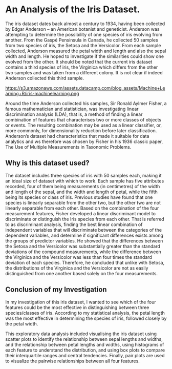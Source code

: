 # An Analysis of the Iris Dataset.

The iris dataset dates back almost a century to 1934, having been collected by Edgar Anderson – an American botanist and geneticist. Anderson was attempting to determine the possibility of one species of iris evolving from another. From the Gaspé Pensinsula in Canada, he collected 50 samples from two species of iris, the Setosa and the Versicolor. From each sample collected, Anderson measured the petal width and length and also the sepal width and length. He hoped to investigate if the similarities could show one evolved from the other. It should be noted that the current iris dataset contains a third species of iris, the Virginica which differs from the other two samples and was taken from a different colony. It is not clear if indeed Anderson collected this third sample. 

https://s3.amazonaws.com/assets.datacamp.com/blog_assets/Machine+Learning+R/iris-machinelearning.png

Around the time Anderson collected his samples, Sir Ronald Aylmer Fisher, a famous mathematician and statistician, was investigating linear discrimination analysis (LDA), that is, a method of finding a linear combination of features that characterises two or more classes of objects or events.  The resulting combination may be used as a linear classifier, or, more commonly, for dimensionality reduction before later classification. Anderson’s dataset had characteristics that made it suitable for data analytics and ws therefore was chosen by Fisher in his 1936 classic paper, The Use of Multiple Measurements in Taxonomic Problems. 

## Why is this dataset used?
The dataset includes three species of iris with 50 samples each, making it an ideal size of dataset with which to work. Each sample has five attributes recorded, four of them being measurements (in centimetres) of the width and length of the sepal, and the width and length of petal, while the fifth being its species or class of iris. Previous studies have found that one species is linearly separable from the other two, but the other two are not linearly separable from each other.
Based on the combination of the four measurement features, Fisher developed a linear discriminant model to discriminate or distinguish the Iris species from each other. That is referred to as discriminant analysis, finding the best linear combination of independent variables that will discriminate between the categories of the dependent variables, and determine if significant differences exists among the groups of predictor variables. He showed that the differences between the Setosa and the Versicolor was substantially greater than the standard deviations of the compound measurements, while the difference between the Virginica and the Versicolor was less than four times the standard deviation of each species. Therefore, he concluded that unlike with Setosa, the distributions of the Virginica and the Versicolor are not as easily distinguished from one another based solely on the four measurements.

## Conclusion of my Investigation
In my investigation of this iris dataset, I wanted to see which of the four features could be the most effective in distinguishing between three species/classes of iris. According to my statistical analysis, the petal length was the most effective in determining the species of iris, followed closely by the petal width.  

This exploratory data analysis included visualising the iris dataset using scatter plots to identify the relationship between sepal lengths and widths, and the relationship between petal lengths and widths, using histograms of each feature to understand the distribution, and using box plots to compare their interquartile ranges and central tendencies. Finally, pair plots are used to visualize the pairwise relationships between all four features.
